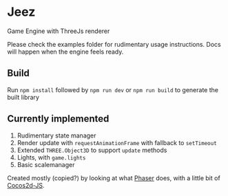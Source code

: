 # Jeez
Game Engine with ThreeJs renderer

Please check the examples folder for rudimentary usage instructions. Docs will happen when the engine feels ready.

## Build
Run `npm install` followed by `npm run dev` or `npm run build` to generate the built library

## Currently implemented

1. Rudimentary state manager
2. Render update with `requestAnimationFrame` with fallback to `setTimeout`
3. Extended `THREE.Object3D` to support `update` methods
4. Lights, with `game.lights`
5. Basic scalemanager

Created mostly (copied?) by looking at what [Phaser](https://github.com/photonstorm/phaser) does, with a little bit of [Cocos2d-JS](https://github.com/cocos2d/cocos2d-x).
